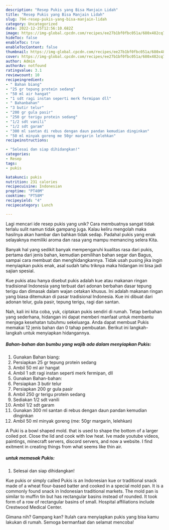 ```yaml
---
description: "Resep Pukis yang Bisa Manjain Lidah"
title: "Resep Pukis yang Bisa Manjain Lidah"
slug: 794-resep-pukis-yang-bisa-manjain-lidah
category: Uncategorized
date: 2022-12-25T12:56:10.682Z
image: https://img-global.cpcdn.com/recipes/ee27b1bf0fbc051a/680x482cq70/pukis-foto-resep-utama.jpg
hideToc: false
enableToc: true
enableTocContent: false
thumbnail: https://img-global.cpcdn.com/recipes/ee27b1bf0fbc051a/680x482cq70/pukis-foto-resep-utama.jpg
cover: https://img-global.cpcdn.com/recipes/ee27b1bf0fbc051a/680x482cq70/pukis-foto-resep-utama.jpg
author: Admin
authorAv: notfound
ratingvalue: 3.1
reviewcount: 10
recipeingredient:
- " Bahan biang"
- "25 gr tepung protein sedang"
- "50 ml air hangat"
- "1 sdt ragi instan seperti merk fermipan dll"
- " Bahanbahan"
- "3 butir telur"
- "200 gr gula pasir"
- "250 gr terigu protein sedang"
- "1/2 sdt vanili"
- "1/2 sdt garam"
- "300 ml santan di rebus dengan daun pandan kemudian dinginkan"
- "50 ml minyak goreng me 50gr margarin lelehkan"
recipeinstructions:

- "Selesai dan siap dihidangkan!"
categories:
- Resep
tags:
- pukis

katakunci: pukis 
nutrition: 231 calories
recipecuisine: Indonesian
preptime: "PT40M"
cooktime: "PT58M"
recipeyield: "4"
recipecategory: Lunch

---
```





Lagi mencari ide resep pukis yang unik? Cara membuatnya sangat tidak terlalu sulit namun tidak gampang juga. Kalau keliru mengolah maka hasilnya akan hambar dan bahkan tidak sedap. Padahal pukis yang enak selayaknya memiliki aroma dan rasa yang mampu memancing selera Kita.





Banyak hal yang sedikit banyak mempengaruhi kualitas rasa dari pukis, pertama dari jenis bahan, kemudian pemilihan bahan segar dan Bagus, sampai cara membuat dan menghidangkannya. Tidak usah pusing jika ingin menyiapkan pukis enak,      asal sudah tahu triknya maka hidangan ini bisa jadi sajian spesial.














Kue pukis atau hanya disebut pukis adalah kue atau makanan ringan tradisional Indonesia yang terbuat dari adonan berbahan dasar tepung terigu dan dimasak dalam wajan cetakan khusus. Ini adalah makanan ringan yang biasa ditemukan di pasar tradisional Indonesia. Kue ini dibuat dari adonan telur, gula pasir, tepung terigu, ragi dan santan.






Nah, kali ini kita coba, yuk, ciptakan pukis sendiri di rumah. Tetap berbahan yang sederhana, hidangan ini dapat memberi manfaat untuk membantu menjaga kesehatan tubuhmu sekeluarga. Anda dapat membuat Pukis memakai 12 jenis bahan dan 0 tahap pembuatan. Berikut ini langkah-langkah untuk menyiapkan hidangannya.

<!--inarticleads1-->

##### Bahan-bahan dan bumbu yang wajib ada dalam menyiapkan Pukis:

1. Gunakan  Bahan biang:
1. Persiapkan 25 gr tepung protein sedang
1. Ambil 50 ml air hangat
1. Ambil 1 sdt ragi instan seperti merk fermipan, dll
1. Gunakan  Bahan-bahan:
1. Persiapkan 3 butir telur
1. Persiapkan 200 gr gula pasir
1. Ambil 250 gr terigu protein sedang
1. Sediakan 1/2 sdt vanili
1. Ambil 1/2 sdt garam
1. Gunakan 300 ml santan di rebus dengan daun pandan kemudian dinginkan
1. Ambil 50 ml minyak goreng (me: 50gr margarin, lelehkan)


A Puki is a bowl shaped mold. that is used to shape the bottom of a larger coiled pot. Close the lid and cook with low heat. Ive made youtube videos, paintings, minecraft servers, discord servers, and now a website. I find exitment in creating things from what seems like thin air. 

<!--inarticleads2-->

#####  untuk memasak Pukis:


1. Selesai dan siap dihidangkan!

Kue pukis or simply called Pukis is an Indonesian kue or traditional snack made of a wheat flour-based batter and cooked in a special mold pan. It is a commonly found snack in Indonesian traditional markets. The mold pan is similar to muffin tin but has rectangular basins instead of rounded. It took form of a row of rectangular basins of small. Hospital affiliations include Crestwood Medical Center. 

Gimana nih? Gampang kan? Itulah cara menyiapkan pukis yang bisa kamu lakukan di rumah. Semoga bermanfaat dan selamat mencoba!
